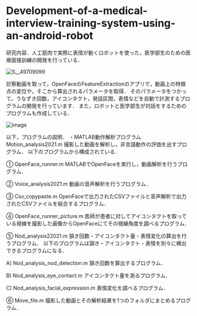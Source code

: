 # Development-of-a-medical-interview-training-system-using-an-android-robot
研究内容．人工筋肉で実際に表情が動くロボットを使った，医学部生のための医療面接訓練の開発を行っている．

![S__49709099](https://user-images.githubusercontent.com/73433285/178558213-45778046-a477-41ac-883f-d15cf3587e5d.jpg)

診察動画を取って，OpenFaceのFeatureExtractionのアプリで，動画上の特徴点の変位や，そこから算出されるパラメータを取得．
そのパラメータをつかって，うなずき回数，アイコンタクト，発話区間，表情などを自動で計測するプログラムの開発を行っています．
また，ロボットと医学部生が対話をするためのプログラムも作成している．

![image](https://user-images.githubusercontent.com/73433285/178556497-783a2883-3dbf-48cc-93f8-dca851bf0bef.png)

以下，プログラムの説明．
・MATLAB動作解析プログラム
Motion_analysis2021.m
撮影した動画を解析し，非言語動作の評価を出すプログラム．
以下のプログラムから構成されている．

①	OpenFace_runner.m
MATLABでOpenFaceを実行し，動画解析を行うプログラム．

②	Voice_analysis2021.m
動画の音声解析を行うプログラム．

③	Csv_copypaste.m
OpenFaceで出力されたCSVファイルと音声解析で出力されたCSVファイルを結合するプログラム．

④	OpenFace_runner_picture.m
医師が患者に対してアイコンタクトを取っている視線を撮影した画像からOpenFaceにてその視線角度を調べるプログラム．

⑤	Nod_analysis22021.m
頷き回数・アイコンタクト量・表情変化の算出を行うプログラム．
以下のプログラムは頷き・アイコンタクト・表情を別々に検出できるプログラムになる．

A)	Nod_analysis_nod_detection.m
頷き回数を算出するプログラム．

B)	Nod_analysis_eye_contact.m
アイコンタクト量を測るプログラム．

C)	Nod_analysis_facial_expression.m
表情変化を調べるプログラム．

⑥	Move_file.m
撮影した動画とその解析結果を1つのフォルダにまとめるプログラム．
